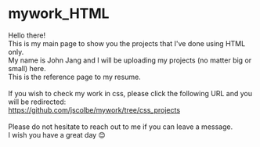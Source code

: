 # mywork_HTML

Hello there! <br>
This is my main page to show you the projects that I've done using HTML only.<br>
My name is John Jang and I will be uploading my projects (no matter big or small) here. <br>
This is the reference page to my resume. <br>
<br>
If you wish to check my work in css, please click the following URL and you will be redirected:<br>
https://github.com/jscolbe/mywork/tree/css_projects <br>
<br>
Please do not hesitate to reach out to me if you can leave a message. <br>
I wish you have a great day 😊
